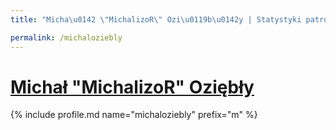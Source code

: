 ```yaml
---
title: "Micha\u0142 \"MichalizoR\" Ozi\u0119b\u0142y | Statystyki patronite.pl | Patromierz"

permalink: /michaloziebly
---
```


# [Michał "MichalizoR" Oziębły](https://patronite.pl/michaloziebly)

{% include profile.md name="michaloziebly" prefix="m" %}
